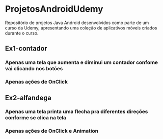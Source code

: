 # ProjetosAndroidUdemy
Repositório de projetos Java Android desenvolvidos como parte de um curso da Udemy, apresentando uma coleção de aplicativos móveis criados durante o curso. 

<h2>Ex1-contador</h2>

<h3>Apenas uma tela que aumenta e diminui um contador confome vai clicando nos botões</h3>
<h3>Apenas ações de OnClick</h3>

<h2>Ex2-alfandega</h2>

<h3>Apenas uma tela printa uma flecha pra diferentes direções conforme se clica na tela</h3>
<h3>Apenas ações de OnClick e Animation</h3>
